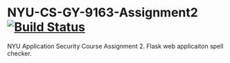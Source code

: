 # NYU-CS-GY-9163-Assignment2 [![Build Status](https://travis-ci.com/fonyi/NYU-CS-GY-9163-Assignment2.svg?token=qjjZDuqgy7VabytJGSiy&branch=master)](https://travis-ci.com/fonyi/NYU-CS-GY-9163-Assignment2)
NYU Application Security Course Assignment 2. Flask web applicaiton spell checker. 


